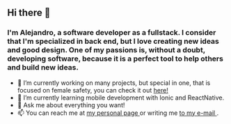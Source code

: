 ## Hi there 👋
### I'm Alejandro, a software developer as a fullstack. I consider that I'm specialized in back end, but I love creating new ideas and good design. One of my passions is, without a doubt, developing software, because it is a perfect tool to help others and build new ideas.

- 🔭 I’m currently working on many projects, but special in one, that is focused on female safety, you can check it out <a href="http://notalone.me"> here!</a>
- 🌱 I’m currently learning mobile development with Ionic and ReactNative.
- 💬 Ask me about everything you want!
- 📫 You can reach me at <a href="http://alejandroacho.com"> my personal page </a> or writing me <a href="mailto:alejandroacho@hotmail.com">to my e-mail </a>.
